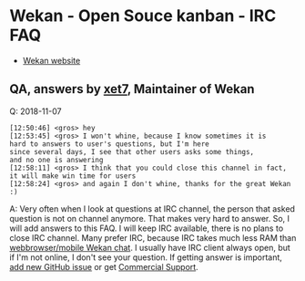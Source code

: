 # Wekan - Open Souce kanban - IRC FAQ

- [Wekan website](https://wekan.github.io)

## QA, answers by [xet7](https://github.com/xet), Maintainer of Wekan

Q: 2018-11-07
```
[12:50:46] <gros> hey
[12:53:45] <gros> I won't whine, because I know sometimes it is
hard to answers to user's questions, but I'm here
since several days, I see that other users asks some things,
and no one is answering
[12:58:11] <gros> I think that you could close this channel in fact,
it will make win time for users
[12:58:24] <gros> and again I don't whine, thanks for the great Wekan :)
```
A: Very often when I look at questions at IRC channel, the person that asked question is not on channel anymore. That makes very hard to answer. So, I will add answers to this FAQ. I will keep IRC available, there is no plans to close IRC channel. Many prefer IRC, because IRC takes much less RAM than [webbrowser/mobile Wekan chat](https://chat.vanila.io/channel/wekan). I usually have IRC client always open, but if I'm not online, I don't see your question. If getting answer is important, [add new GitHub issue](https://github.com/wekan/wekan/issues) or get [Commercial Support](https://wekan.team/commercial-support/index.html).